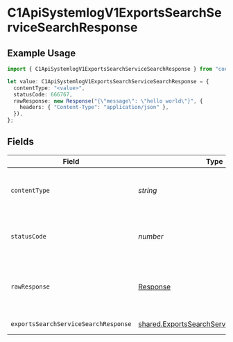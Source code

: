 # C1ApiSystemlogV1ExportsSearchServiceSearchResponse

## Example Usage

```typescript
import { C1ApiSystemlogV1ExportsSearchServiceSearchResponse } from "conductorone-sdk-typescript/sdk/models/operations";

let value: C1ApiSystemlogV1ExportsSearchServiceSearchResponse = {
  contentType: "<value>",
  statusCode: 666767,
  rawResponse: new Response("{\"message\": \"hello world\"}", {
    headers: { "Content-Type": "application/json" },
  }),
};
```

## Fields

| Field                                                                                                         | Type                                                                                                          | Required                                                                                                      | Description                                                                                                   |
| ------------------------------------------------------------------------------------------------------------- | ------------------------------------------------------------------------------------------------------------- | ------------------------------------------------------------------------------------------------------------- | ------------------------------------------------------------------------------------------------------------- |
| `contentType`                                                                                                 | *string*                                                                                                      | :heavy_check_mark:                                                                                            | HTTP response content type for this operation                                                                 |
| `statusCode`                                                                                                  | *number*                                                                                                      | :heavy_check_mark:                                                                                            | HTTP response status code for this operation                                                                  |
| `rawResponse`                                                                                                 | [Response](https://developer.mozilla.org/en-US/docs/Web/API/Response)                                         | :heavy_check_mark:                                                                                            | Raw HTTP response; suitable for custom response parsing                                                       |
| `exportsSearchServiceSearchResponse`                                                                          | [shared.ExportsSearchServiceSearchResponse](../../../sdk/models/shared/exportssearchservicesearchresponse.md) | :heavy_minus_sign:                                                                                            | Successful response                                                                                           |